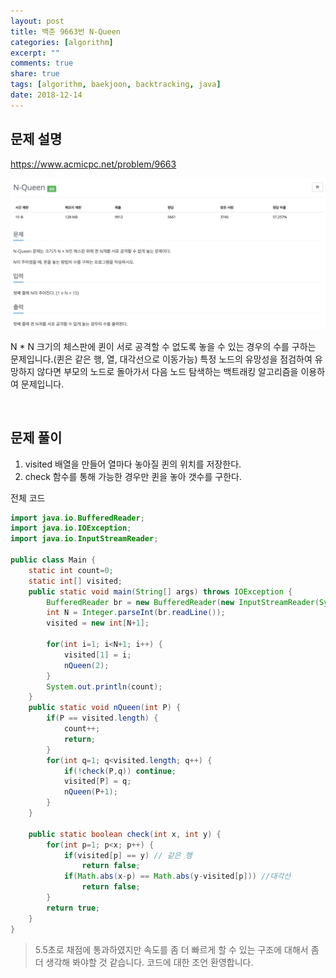 ```yaml
---
layout: post
title: 백준 9663번 N-Queen
categories: [algorithm]
excerpt: ""
comments: true
share: true
tags: [algorithm, baekjoon, backtracking, java]
date: 2018-12-14
---
```


## 문제 설명
https://www.acmicpc.net/problem/9663

![No Image](/assets/20181214/nQueen.png)

N * N 크기의 체스판에 퀸이 서로 공격할 수 없도록 놓을 수 있는 경우의 수를 구하는 문제입니다.(퀸은 같은 행, 열, 대각선으로 이동가능)
특정 노드의 유망성을 점검하여 유망하지 않다면 부모의 노드로 돌아가서 다음 노드 탐색하는 백트래킹 알고리즘을 이용하여 문제입니다.

<br>

## 문제 풀이
1. visited 배열을 만들어 열마다 놓아질 퀸의 위치를 저장한다.
2. check 함수를 통해 가능한 경우만 퀸을 놓아 갯수를 구한다.

전체 코드
~~~java
import java.io.BufferedReader;
import java.io.IOException;
import java.io.InputStreamReader;

public class Main {
    static int count=0;
    static int[] visited;
    public static void main(String[] args) throws IOException {
        BufferedReader br = new BufferedReader(new InputStreamReader(System.in));
        int N = Integer.parseInt(br.readLine());
        visited = new int[N+1];

        for(int i=1; i<N+1; i++) {
            visited[1] = i;
            nQueen(2);
        }
        System.out.println(count);
    }
    public static void nQueen(int P) {
        if(P == visited.length) {
            count++;
            return;
        }
        for(int q=1; q<visited.length; q++) {
            if(!check(P,q)) continue;
            visited[P] = q;
            nQueen(P+1);
        }
    }

    public static boolean check(int x, int y) {
        for(int p=1; p<x; p++) {
            if(visited[p] == y) // 같은 행
                return false;
            if(Math.abs(x-p) == Math.abs(y-visited[p])) //대각선
                return false;
        }
        return true;
    }
}
~~~

> 5.5초로 채점에 통과하였지만 속도를 좀 더 빠르게 할 수 있는 구조에 대해서 좀 더 생각해 봐야할 것 같습니다.
> 코드에 대한 조언 환영합니다.
